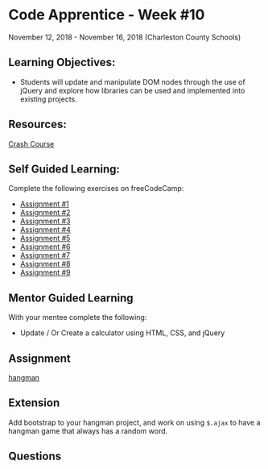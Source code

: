 # Code Apprentice - Week #10
November 12, 2018 - November 16, 2018 (Charleston County Schools)

## Learning Objectives:
* Students will update and manipulate DOM nodes through the use of jQuery and explore how libraries can be used and implemented into existing projects.

## Resources:
[Crash Course](https://www.youtube.com/watch?v=3nrLc_JOF7k)

## Self Guided Learning:
Complete the following exercises on freeCodeCamp:
* [Assignment #1](https://learn.freecodecamp.org/front-end-libraries/jquery/learn-how-script-tags-and-document-ready-work/)
* [Assignment #2](https://learn.freecodecamp.org/front-end-libraries/jquery/target-html-elements-with-selectors-using-jquery/)
* [Assignment #3](https://learn.freecodecamp.org/front-end-libraries/jquery/target-elements-by-class-using-jquery/)
* [Assignment #4](https://learn.freecodecamp.org/front-end-libraries/jquery/target-elements-by-id-using-jquery/)
* [Assignment #5](https://learn.freecodecamp.org/front-end-libraries/jquery/delete-your-jquery-functions/)
* [Assignment #6](https://learn.freecodecamp.org/front-end-libraries/jquery/target-the-same-element-with-multiple-jquery-selectors/)
* [Assignment #7](https://learn.freecodecamp.org/front-end-libraries/jquery/remove-classes-from-an-element-with-jquery/)
* [Assignment #8](https://learn.freecodecamp.org/front-end-libraries/jquery/change-the-css-of-an-element-using-jquery/)
* [Assignment #9](https://learn.freecodecamp.org/front-end-libraries/jquery/disable-an-element-using-jquery/)


## Mentor Guided Learning
With your mentee complete the following:

- Update / Or Create a calculator using HTML, CSS, and jQuery

## Assignment
[hangman](/assignments/week-10.md)


## Extension
Add bootstrap to your hangman project, and work on using `$.ajax` to have a hangman game that always has a random word.

## Questions
<!-- TODO -->
